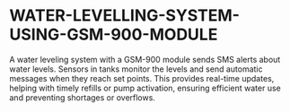 # WATER-LEVELLING-SYSTEM-USING-GSM-900-MODULE
A water leveling system with a GSM-900 module sends SMS alerts about water levels. Sensors in tanks monitor the levels and send automatic messages when they reach set points. This provides real-time updates, helping with timely refills or pump activation, ensuring efficient water use and preventing shortages or overflows.
